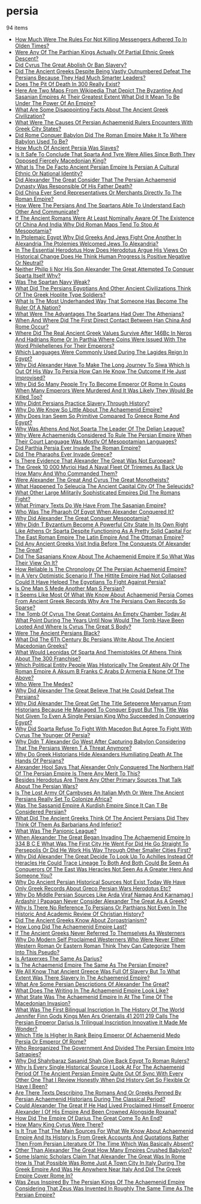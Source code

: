 # persia
94 items

* [How Much Were The Rules For Not Killing Messengers Adhered To In Olden Times?](../2014/how-much-were-the-rules-for-not-killing-messengers-adhered-to-in-olden-times.md)
* [Were Any Of The Parthian Kings Actually Of Partial Ethnic Greek Descent?](../2014/were-any-of-the-parthian-kings-actually-of-partial-ethnic-greek-descent.md)
* [Did Cyrus The Great Abolish Or Ban Slavery?](../2015/did-cyrus-the-great-abolish-or-ban-slavery.md)
* [Did The Ancient Greeks Despite Being Vastly Outnumbered Defeat The Persians Because They Had Much Smarter Leaders?](../2015/did-the-ancient-greeks-despite-being-vastly-outnumbered-defeat-the-persians-because-they-had-much-smarter-leaders.md)
* [Does The Pit Of Death In 300 Really Exist?](../2015/does-the-pit-of-death-in-300-really-exist.md)
* [Here Are Two Maps From Wikipedia That Depict The Byzantine And Sasanian Empires At Their Greatest Extent What Did It Mean To Be Under The Power Of An Empire?](../2015/here-are-two-maps-from-wikipedia-that-depict-the-byzantine-and-sasanian-empires-at-their-greatest-extent-what-did-it-mean-to-be-under-the-power-of-an-empire.md)
* [What Are Some Disappointing Facts About The Ancient Greek Civilization?](../2015/what-are-some-disappointing-facts-about-the-ancient-greek-civilization.md)
* [What Were The Causes Of Persian Achaemenid Rulers Encounters With Greek City States?](../2015/what-were-the-causes-of-persian-achaemenid-rulers-encounters-with-greek-city-states.md)
* [Did Rome Conquer Babylon Did The Roman Empire Make It To Where Babylon Used To Be?](../2016/did-rome-conquer-babylon-did-the-roman-empire-make-it-to-where-babylon-used-to-be.md)
* [How Much Of Ancient Persia Was Slaves?](../2016/how-much-of-ancient-persia-was-slaves.md)
* [Is It Safe To Conclude That Sparta And Tyre Were Allies Since Both They Opposed Fiercely Macedonian King?](../2016/is-it-safe-to-conclude-that-sparta-and-tyre-were-allies-since-both-they-opposed-fiercely-macedonian-king.md)
* [What Is The De Facto Ancient Persian Empire Is Persian A Cultural Ethnic Or National Identity?](../2016/what-is-the-de-facto-ancient-persian-empire-is-persian-a-cultural-ethnic-or-national-identity.md)
* [Did Alexander The Great Consider That The Persian Achaemenid Dynasty Was Responsible Of His Father Death?](../2017/did-alexander-the-great-consider-that-the-persian-achaemenid-dynasty-was-responsible-of-his-father-death.md)
* [Did China Ever Send Representatives Or Merchants Directly To The Roman Empire?](../2017/did-china-ever-send-representatives-or-merchants-directly-to-the-roman-empire.md)
* [How Were The Persians And The Spartans Able To Understand Each Other And Communicate?](../2017/how-were-the-persians-and-the-spartans-able-to-understand-each-other-and-communicate.md)
* [If The Ancient Romans Were At Least Nominally Aware Of The Existence Of China And India Why Did Roman Maps Tend To Stop At Mesopotamia?](../2017/if-the-ancient-romans-were-at-least-nominally-aware-of-the-existence-of-china-and-india-why-did-roman-maps-tend-to-stop-at-mesopotamia.md)
* [In Ptolemaic Egypt Why Did Greeks And Jews Fight One Another In Alexandria The Ptolemies Welcomed Jews To Alexandria?](../2017/in-ptolemaic-egypt-why-did-greeks-and-jews-fight-one-another-in-alexandria-the-ptolemies-welcomed-jews-to-alexandria.md)
* [In The Essential Herodotus How Does Herodotus Argue His Views On Historical Change Does He Think Human Progress Is Positive Negative Or Neutral?](../2017/in-the-essential-herodotus-how-does-herodotus-argue-his-views-on-historical-change-does-he-think-human-progress-is-positive-negative-or-neutral.md)
* [Neither Philip Ii Nor His Son Alexander The Great Attempted To Conquer Sparta Itself Why?](../2017/neither-philip-ii-nor-his-son-alexander-the-great-attempted-to-conquer-sparta-itself-why.md)
* [Was The Spartan Navy Weak?](../2017/was-the-spartan-navy-weak.md)
* [What Did The Persians Egyptians And Other Ancient Civilizations Think Of The Greek Hoplite Type Soldiers?](../2017/what-did-the-persians-egyptians-and-other-ancient-civilizations-think-of-the-greek-hoplite-type-soldiers.md)
* [What Is The Most Underhanded Way That Someone Has Become The Ruler Of A Nation?](../2017/what-is-the-most-underhanded-way-that-someone-has-become-the-ruler-of-a-nation.md)
* [What Were The Advantages The Spartans Had Over The Athenians?](../2017/what-were-the-advantages-the-spartans-had-over-the-athenians.md)
* [When And Where Did The First Direct Contact Between Han China And Rome Occur?](../2017/when-and-where-did-the-first-direct-contact-between-han-china-and-rome-occur.md)
* [Where Did The Real Ancient Greek Values Survive After 146Bc In Neros And Hadrians Rome Or In Parthia Where Coins Were Issued With The Word Philehellenes For Their Emperors?](../2017/where-did-the-real-ancient-greek-values-survive-after-146bc-in-neros-and-hadrians-rome-or-in-parthia-where-coins-were-issued-with-the-word-philehellenes-for-their-emperors.md)
* [Which Languages Were Commonly Used During The Lagides Reign In Egypt?](../2017/which-languages-were-commonly-used-during-the-lagides-reign-in-egypt.md)
* [Why Did Alexander Have To Make The Long Journey To Siwa Which Is Out Of His Way To Persia How Can He Know The Outcome If He Just Improvised?](../2017/why-did-alexander-have-to-make-the-long-journey-to-siwa-which-is-out-of-his-way-to-persia-how-can-he-know-the-outcome-if-he-just-improvised.md)
* [Why Did So Many People Try To Become Emperor Of Rome In Coups When Many Emperors Were Murdered And It Was Likely They Would Be Killed Too?](../2017/why-did-so-many-people-try-to-become-emperor-of-rome-in-coups-when-many-emperors-were-murdered-and-it-was-likely-they-would-be-killed-too.md)
* [Why Didnt Persians Practice Slavery Through History?](../2017/why-didnt-persians-practice-slavery-through-history.md)
* [Why Do We Know So Little About The Achaemenid Empire?](../2017/why-do-we-know-so-little-about-the-achaemenid-empire.md)
* [Why Does Iran Seem So Primitive Compared To Greece Rome And Egypt?](../2017/why-does-iran-seem-so-primitive-compared-to-greece-rome-and-egypt.md)
* [Why Was Athens And Not Sparta The Leader Of The Delian League?](../2017/why-was-athens-and-not-sparta-the-leader-of-the-delian-league.md)
* [Why Were Achaemenids Considered To Rule The Persian Empire When Their Court Language Was Mostly Of Mesopotamian Languages?](../2017/why-were-achaemenids-considered-to-rule-the-persian-empire-when-their-court-language-was-mostly-of-mesopotamian-languages.md)
* [Did Parthia Persia Ever Invade The Roman Empire?](../2018/did-parthia-persia-ever-invade-the-roman-empire.md)
* [Did The Pharaohs Ever Invade Greece?](../2018/did-the-pharaohs-ever-invade-greece.md)
* [Is There Evidence That Alexander The Great Was Not European?](../2018/is-there-evidence-that-alexander-the-great-was-not-european.md)
* [The Greek 10 000 Myrioi Had A Naval Fleet Of Triremes As Back Up How Many And Who Commanded Them?](../2018/the-greek-10-000-myrioi-had-a-naval-fleet-of-triremes-as-back-up-how-many-and-who-commanded-them.md)
* [Were Alexander The Great And Cyrus The Great Monotheists?](../2018/were-alexander-the-great-and-cyrus-the-great-monotheists.md)
* [What Happened To Seleucia The Ancient Capital City Of The Seleucids?](../2018/what-happened-to-seleucia-the-ancient-capital-city-of-the-seleucids.md)
* [What Other Large Militarily Sophisticated Empires Did The Romans Fight?](../2018/what-other-large-militarily-sophisticated-empires-did-the-romans-fight.md)
* [What Primary Texts Do We Have From The Sasanian Empire?](../2018/what-primary-texts-do-we-have-from-the-sasanian-empire.md)
* [Who Was The Pharaoh Of Egypt When Alexander Conquered It?](../2018/who-was-the-pharaoh-of-egypt-when-alexander-conquered-it.md)
* [Why Did Alexander The Great Conquer Mesopotamia?](../2018/why-did-alexander-the-great-conquer-mesopotamia.md)
* [Why Didn T Byzantium Become A Powerful City State In Its Own Right Like Athens Or Sparta Despite Functioning As A Pretty Solid Capital For The East Roman Empire The Latin Empire And The Ottoman Empire?](../2018/why-didn-t-byzantium-become-a-powerful-city-state-in-its-own-right-like-athens-or-sparta-despite-functioning-as-a-pretty-solid-capital-for-the-east-roman-empire-the-latin-empire-and-the-ottoman-empire.md)
* [Did Any Ancient Greeks Visit India Before The Conquests Of Alexander The Great?](../2019/did-any-ancient-greeks-visit-india-before-the-conquests-of-alexander-the-great.md)
* [Did The Sasanians Know About The Achaemenid Empire If So What Was Their View On It?](../2019/did-the-sasanians-know-about-the-achaemenid-empire-if-so-what-was-their-view-on-it.md)
* [How Reliable Is The Chronology Of The Persian Achaemenid Empire?](../2019/how-reliable-is-the-chronology-of-the-persian-achaemenid-empire.md)
* [In A Very Optimistic Scenario If The Hittite Empire Had Not Collapsed Could It Have Helped The Egyptians To Fight Against Persia?](../2019/in-a-very-optimistic-scenario-if-the-hittite-empire-had-not-collapsed-could-it-have-helped-the-egyptians-to-fight-against-persia.md)
* [Is One Man S Mede Another Man S Persian?](../2019/is-one-man-s-mede-another-man-s-persian.md)
* [It Seems Like Most Of What We Know About Achaemenid Persia Comes From Ancient Greek Records Why Are The Persians Own Records So Sparse?](../2019/it-seems-like-most-of-what-we-know-about-achaemenid-persia-comes-from-ancient-greek-records-why-are-the-persians-own-records-so-sparse.md)
* [The Tomb Of Cyrus The Great Contains An Empty Chamber Today At What Point During The Years Until Now Would The Tomb Have Been Looted And Where Is Cyrus The Great S Body?](../2019/the-tomb-of-cyrus-the-great-contains-an-empty-chamber-today-at-what-point-during-the-years-until-now-would-the-tomb-have-been-looted-and-where-is-cyrus-the-great-s-body.md)
* [Were The Ancient Persians Black?](../2019/were-the-ancient-persians-black.md)
* [What Did The 6Th Century Bc Persians Write About The Ancient Macedonian Greeks?](../2019/what-did-the-6th-century-bc-persians-write-about-the-ancient-macedonian-greeks.md)
* [What Would Leonidas Of Sparta And Themistokles Of Athens Think About The 300 Franchise?](../2019/what-would-leonidas-of-sparta-and-themistokles-of-athens-think-about-the-300-franchise.md)
* [Which Political Entity People Was Historically The Greatest Ally Of The Roman Empire A Aksum B Franks C Arabs D Armenia E None Of The Above?](../2019/which-political-entity-people-was-historically-the-greatest-ally-of-the-roman-empire-a-aksum-b-franks-c-arabs-d-armenia-e-none-of-the-above.md)
* [Who Were The Medes?](../2019/who-were-the-medes.md)
* [Why Did Alexander The Great Believe That He Could Defeat The Persians?](../2019/why-did-alexander-the-great-believe-that-he-could-defeat-the-persians.md)
* [Why Did Alexander The Great Get The Title Setepenre Meryamun From Historians Because He Managed To Conquer Egypt But This Title Was Not Given To Even A Single Persian King Who Succeeded In Conquering Egypt?](../2019/why-did-alexander-the-great-get-the-title-setepenre-meryamun-from-historians-because-he-managed-to-conquer-egypt-but-this-title-was-not-given-to-even-a-single-persian-king-who-succeeded-in-conquering-egypt.md)
* [Why Did Sparta Refuse To Fight With Macedon But Agree To Fight With Cyrus The Younger Of Persia?](../2019/why-did-sparta-refuse-to-fight-with-macedon-but-agree-to-fight-with-cyrus-the-younger-of-persia.md)
* [Why Didn T Alexander Go West After Capturing Babylon Considering That The Persians Weren T A Threat Anymore?](../2019/why-didn-t-alexander-go-west-after-capturing-babylon-considering-that-the-persians-weren-t-a-threat-anymore.md)
* [Why Do Greek Historians Hide Alexanders Humiliating Death At The Hands Of Persians?](../2019/why-do-greek-historians-hide-alexanders-humiliating-death-at-the-hands-of-persians.md)
* [Alexander Hool Says That Alexander Only Conquered The Northern Half Of The Persian Empire Is There Any Merit To This?](../2020/alexander-hool-says-that-alexander-only-conquered-the-northern-half-of-the-persian-empire-is-there-any-merit-to-this.md)
* [Besides Herodotus Are There Any Other Primary Sources That Talk About The Persian Wars?](../2020/besides-herodotus-are-there-any-other-primary-sources-that-talk-about-the-persian-wars.md)
* [Is The Lost Army Of Cambyses An Italian Myth Or Were The Ancient Persians Really Set To Colonize Africa?](../2020/is-the-lost-army-of-cambyses-an-italian-myth-or-were-the-ancient-persians-really-set-to-colonize-africa.md)
* [Was The Sassanid Empire A Kurdish Empire Since It Can T Be Considered Persian?](../2020/was-the-sassanid-empire-a-kurdish-empire-since-it-can-t-be-considered-persian.md)
* [What Did The Ancient Greeks Think Of The Ancient Persians Did They Think Of Them As Barbarians And Inferior?](../2020/what-did-the-ancient-greeks-think-of-the-ancient-persians-did-they-think-of-them-as-barbarians-and-inferior.md)
* [What Was The Panionic League?](../2020/what-was-the-panionic-league.md)
* [When Alexander The Great Began Invading The Achaemenid Empire In 334 B C E What Was The First City He Went For Did He Go Straight To Persepolis Or Did He Work His Way Through Other Smaller Cities First?](../2020/when-alexander-the-great-began-invading-the-achaemenid-empire-in-334-b-c-e-what-was-the-first-city-he-went-for-did-he-go-straight-to-persepolis-or-did-he-work-his-way-through-other-smaller-cities-first.md)
* [Why Did Alexander The Great Decide To Look Up To Achilles Instead Of Heracles He Could Trace Lineage To Both And Both Could Be Seen As Conquerors Of The East Was Heracles Not Seen As A Greater Hero And Someone You?](../2020/why-did-alexander-the-great-decide-to-look-up-to-achilles-instead-of-heracles-he-could-trace-lineage-to-both-and-both-could-be-seen-as-conquerors-of-the-east-was-heracles-not-seen-as-a-greater-hero-and-someone-you.md)
* [Why Do Ancient Persian Historical Sources Not Exist Today We Have Only Greek Records About Greco Persian Wars Herodotus Etc?](../2020/why-do-ancient-persian-historical-sources-not-exist-today-we-have-only-greek-records-about-greco-persian-wars-herodotus-etc.md)
* [Why Do Middle Persian Sources Like Arda Viraf Namag And Karnamag I Ardashir I Papagan Never Consider Alexander The Great As A Greek?](../2020/why-do-middle-persian-sources-like-arda-viraf-namag-and-karnamag-i-ardashir-i-papagan-never-consider-alexander-the-great-as-a-greek.md)
* [Why Is There No Reference To Persians Or Parthians Not Even In The Historic And Academic Review Of Christian History?](../2020/why-is-there-no-reference-to-persians-or-parthians-not-even-in-the-historic-and-academic-review-of-christian-history.md)
* [Did The Ancient Greeks Know About Zoroastrianism?](../2021/did-the-ancient-greeks-know-about-zoroastrianism.md)
* [How Long Did The Achaemenid Empire Last?](../2021/how-long-did-the-achaemenid-empire-last.md)
* [If The Ancient Greeks Never Referred To Themselves As Westerners Why Do Modern Self Proclaimed Westerners Who Were Never Either Western Roman Or Eastern Roman Think They Can Categorize Them Into This Pseudo?](../2021/if-the-ancient-greeks-never-referred-to-themselves-as-westerners-why-do-modern-self-proclaimed-westerners-who-were-never-either-western-roman-or-eastern-roman-think-they-can-categorize-them-into-this-pseudo.md)
* [Is Artaxerxes The Same As Darius?](../2021/is-artaxerxes-the-same-as-darius.md)
* [Is The Achaemenid Empire The Same As The Persian Empire?](../2021/is-the-achaemenid-empire-the-same-as-the-persian-empire.md)
* [We All Know That Ancient Greece Was Full Of Slavery But To What Extent Was There Slavery In The Achaemenid Empire?](../2021/we-all-know-that-ancient-greece-was-full-of-slavery-but-to-what-extent-was-there-slavery-in-the-achaemenid-empire.md)
* [What Are Some Persian Descriptions Of Alexander The Great?](../2021/what-are-some-persian-descriptions-of-alexander-the-great.md)
* [What Does The Writing In The Achaemenid Empire Look Like?](../2021/what-does-the-writing-in-the-achaemenid-empire-look-like.md)
* [What State Was The Achaemenid Empire In At The Time Of The Macedonian Invasion?](../2021/what-state-was-the-achaemenid-empire-in-at-the-time-of-the-macedonian-invasion.md)
* [What Was The First Bilingual Inscription In The History Of The World Jennifer Finn Gods Kings Men Ars Orientalis 41 2011 219 Calls The Persian Emperor Darius Is Trilingual Inscription Innovative It Made Me Wonder?](../2021/what-was-the-first-bilingual-inscription-in-the-history-of-the-world-jennifer-finn-gods-kings-men-ars-orientalis-41-2011-219-calls-the-persian-emperor-darius-is-trilingual-inscription-innovative-it-made-me-wonder.md)
* [Which Title Is Higher In Rank Being Emperor Of Achaemenid Medo Persia Or Emperor Of Rome?](../2021/which-title-is-higher-in-rank-being-emperor-of-achaemenid-medo-persia-or-emperor-of-rome.md)
* [Who Reorganized The Government And Divided The Persian Empire Into Satrapies?](../2021/who-reorganized-the-government-and-divided-the-persian-empire-into-satrapies.md)
* [Why Did Shahrbaraz Sasanid Shah Give Back Egypt To Roman Rulers?](../2021/why-did-shahrbaraz-sasanid-shah-give-back-egypt-to-roman-rulers.md)
* [Why Is Every Single Historical Source I Look At For The Achaemenid Period Of The Ancient Persian Empire Quite Out Of Sync With Every Other One That I Review Honestly When Did History Get So Flexible Or Have I Been?](../2021/why-is-every-single-historical-source-i-look-at-for-the-achaemenid-period-of-the-ancient-persian-empire-quite-out-of-sync-with-every-other-one-that-i-review-honestly-when-did-history-get-so-flexible-or-have-i-been.md)
* [Are There Texts Describing The Romans And Or Greeks Penned By Persian Achaemenid Historians During The Classical Period?](../2022/are-there-texts-describing-the-romans-and-or-greeks-penned-by-persian-achaemenid-historians-during-the-classical-period.md)
* [Could Alexander The Great If He Had Lived Proclaimed Himself Emperor Alexander I Of His Empire And Been Crowned Alongside Roxana?](../2022/could-alexander-the-great-if-he-had-lived-proclaimed-himself-emperor-alexander-i-of-his-empire-and-been-crowned-alongside-roxana.md)
* [How Did The Empire Of Darius The Great Come To An End?](../2022/how-did-the-empire-of-darius-the-great-come-to-an-end.md)
* [How Many King Cyrus Were There?](../2022/how-many-king-cyrus-were-there.md)
* [Is It True That The Main Sources For What We Know About Achaemenid Empire And Its History Is From Greek Accounts And Quotations Rather Then From Persian Literature Of The Time Which Was Basically Absent?](../2022/is-it-true-that-the-main-sources-for-what-we-know-about-achaemenid-empire-and-its-history-is-from-greek-accounts-and-quotations-rather-then-from-persian-literature-of-the-time-which-was-basically-absent.md)
* [Other Than Alexander The Great How Many Empires Crushed Babylon?](../2022/other-than-alexander-the-great-how-many-empires-crushed-babylon.md)
* [Some Islamic Scholars Claim That Alexander The Great Was In Rome How Is That Possible Was Rome Just A Town City In Italy During The Greek Empire And Was He Anywhere Near Italy And Did The Greek Empire Cover Rome In?](../2022/some-islamic-scholars-claim-that-alexander-the-great-was-in-rome-how-is-that-possible-was-rome-just-a-town-city-in-italy-during-the-greek-empire-and-was-he-anywhere-near-italy-and-did-the-greek-empire-cover-rome-in.md)
* [Was Zeus Inspired By The Persian Kings Of The Achaemenid Empire Considering That Zeus Was Invented In Roughly The Same Time As The Persian Empire?](../2022/was-zeus-inspired-by-the-persian-kings-of-the-achaemenid-empire-considering-that-zeus-was-invented-in-roughly-the-same-time-as-the-persian-empire.md)
